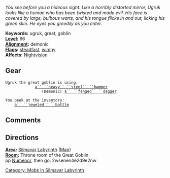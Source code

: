 *You see before you a hideous sight. Like a horribly distorted mirror,
Ugruk looks like a human who has been twisted and made evil. His face is
covered by large, bulbous warts, and his tongue flicks in and out,
licking his green skin. He eyes you greedily as you enter.*

**Keywords:** ugruk, great, goblin  
**[Level](Level "wikilink"):** 66  
**[Alignment](Alignment "wikilink"):** demonic  
**[Flags](:Category:_Mob_Types "wikilink"):**
[steadfast](Sentinel_Mobs "wikilink"), [wimpy](Wimpy_Mobs "wikilink")  
**Affects:** [Nightvision](Nightvision "wikilink")  

## Gear

`Ugruk the great goblin is using:`  
`  `<wielded>`           `[`a`` ``heavy`` ``steel`` ``hammer`](Heavy_Steel_Hammer "wikilink")  
`  `<held>`              (Demonic) `[`a`` ``fanged`` ``dagger`](Fanged_Dagger "wikilink")

`You peek at the inventory:`  
`    `[`a`` ``jeweled`` ``bottle`](Jeweled_Bottle "wikilink")

## Comments

## Directions

**[Area](:Category:_Areas "wikilink"):** [Silmavar
Labyrinth](:Category:_Silmavar_Labyrinth "wikilink")
([Map](Silmavar_Labyrinth_Map "wikilink"))  
**[Room](:Category:_Rooms "wikilink"):** Throne room of the Great
Goblin  
pp [Numenor](Numenor_The_Lich "wikilink"), then go: 2wsenen4e2d9e2nw  

[Category: Mobs In Silmavar
Labyrinth](Category:_Mobs_In_Silmavar_Labyrinth "wikilink")
